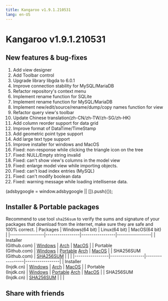 ```yaml
---
title: Kangaroo v1.9.1.210531
lang: en-US
---
```


# Kangaroo v1.9.1.210531

## New features & bug-fixes
1. Add view designer
2. Add Toolbar control
3. Upgrade library libgda to 6.0.1
4. Improve connection stability for MySQL/MariaDB
5. Refactor repository's context menu
6. Implement rename function for SQLite
7. Implement rename function for MySQL/MariaDB
8. Implement new/edit/source/rename/dump/copy names function for view
9. Refactor query view's toolbar
10. Update Chinese translation(zh-CN/zh-TW/zh-SG/zh-HK)
11. Add column reorder support for data grid
12. Improve format of DataTime/TimeStamp
13. Add geometric point type support
14. Add large text type support
15. Improve installer for windows and MacOS
16. Fixed: non-response while clicking the triangle icon on the tree
17. Fixed: NULL/Empty string invalid
18. Fixed: can't show view's columns in the model view
19. Fixed: enlarge model view while importing objects.
20. Fixed: can't load index entries (MySQL)
21. Fixed: can't modify boolean data
22. Fixed: warning message while loading intellisense data.

<div>
    <script2 type="text/javascript" async="true" src="https://pagead2.googlesyndication.com/pagead/js/adsbygoogle.js" />
    <ins class="adsbygoogle"
        style="display:block; text-align:center;"
        data-ad-layout="in-article"
        data-ad-format="fluid"
        data-ad-client="ca-pub-3975819313740938"
        data-ad-slot="6760827895"></ins>
    <script2 type="text/javascript">
        (adsbygoogle = window.adsbygoogle || []).push({});
    </script2>
</div>

## Installer & Portable packages <Badge text="link expired" type="warning"/>
Recommend to use tool `sha256sum` to verify the sums and signature of your packages that download from the internet, make sure they are safe and 100% correct.
| Packages        | Windows(64 bit) | Linux(64 bit)   | MacOS(64 bit)   |
|-----------------|-----------------|-----------------|-----------------|
| Installer<br/>(Github.com) | [Windows](https://github.com/dbkangaroo/kangaroo/releases/download/v1.9.1.210531/kangaroo-1.9.2.210603-AMD64.exe) | [Arch](https://github.com/dbkangaroo/kangaroo/releases/download/v1.9.1.210531/kangaroo-1.9.1.210531-1-x86_64.pkg.tar.xz) | [MacOS](https://github.com/dbkangaroo/kangaroo/releases/download/v1.9.1.210531/kangaroo-1.9.1.210531-macos.dmg) |
| Portable<br/>(Github.com) | [Windows](https://github.com/dbkangaroo/kangaroo/releases/download/v1.9.1.210531/kangaroo-1.9.2.210603-AMD64.7z) | [Portable](https://github.com/dbkangaroo/kangaroo/releases/download/v1.9.1.210531/kangaroo-1.9.1.210531-portable-x86_64.tar.gz) [Arch](https://github.com/dbkangaroo/kangaroo/releases/download/v1.9.1.210531/kangaroo-1.9.1.210531-arch.tar.gz) | [MacOS](https://github.com/dbkangaroo/kangaroo/releases/download/v1.9.1.210531/kangaroo-1.9.1.210531-macos.tar.gz) |
| SHA256SUM<br/>(Github.com) | [SHA256SUM](https://github.com/dbkangaroo/kangaroo/releases/download/v1.9.1.210531/kangaroo-1.9.1.210531.sha256sum) | | |
|-----------------|-----------------|-----------------|-----------------|
| Installer<br/>(Injdk.cn) | [Windows](https://d4.injdk.cn/dbkangaroo/v1.9.1.210531/kangaroo-1.9.2.210603-AMD64.exe) | [Arch](https://d4.injdk.cn/dbkangaroo/v1.9.1.210531/kangaroo-1.9.1.210531-1-x86_64.pkg.tar.xz) | [MacOS](https://d4.injdk.cn/dbkangaroo/v1.9.1.210531/kangaroo-1.9.1.210531-macos.dmg) |
| Portable<br/>(Injdk.cn)  | [Windows](https://d4.injdk.cn/dbkangaroo/v1.9.1.210531/kangaroo-1.9.2.210603-AMD64.7z) | [Portable](https://d4.injdk.cn/dbkangaroo/v1.9.1.210531/kangaroo-1.9.1.210531-portable-x86_64.tar.gz) [Arch](https://d4.injdk.cn/dbkangaroo/v1.9.1.210531/kangaroo-1.9.1.210531-arch.tar.gz) | [MacOS](https://d4.injdk.cn/dbkangaroo/v1.9.1.210531/kangaroo-1.9.1.210531-macos.tar.gz) |
| SHA256SUM<br/>(Injdk.cn) | [SHA256SUM](https://d4.injdk.cn/dbkangaroo/v1.9.1.210531/kangaroo-1.9.1.210531.sha256sum) | | |


## Share with friends
<social-share :networks="['facebook', 'twitter', 'whatsapp', 'telegram', 'linkedin', 'reddit', 'line', 'skype', 'pinterest']" />